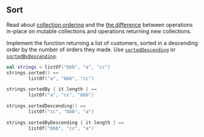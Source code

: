 ## Sort

Read about
[collection ordering](https://kotlinlang.org/docs/reference/collection-ordering.html)
and the
[the difference](https://kotlinlang.org/docs/reference/collection-operations.html#write-operations)
between operations in-place on mutable collections and operations returning new collections. 

Implement the function returning a list of customers,
sorted in a descending order by the number of orders they made. 
Use
[`sortedDescending`](https://kotlinlang.org/api/latest/jvm/stdlib/kotlin.collections/sorted-descending.html) or
[`sortedByDescending`](https://kotlinlang.org/api/latest/jvm/stdlib/kotlin.collections/sorted-by-descending.html).

```kotlin
val strings = listOf("bbb", "a", "cc")
strings.sorted() ==
        listOf("a", "bbb", "cc")

strings.sortedBy { it.length } ==
        listOf("a", "cc", "bbb")

strings.sortedDescending() ==
        listOf("cc", "bbb", "a")

strings.sortedByDescending { it.length } ==
        listOf("bbb", "cc", "a")
```